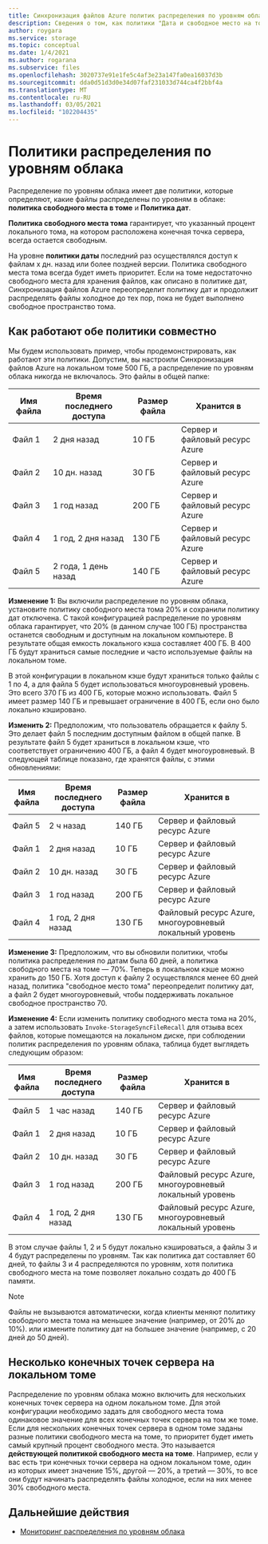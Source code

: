 ```yaml
---
title: Синхронизация файлов Azure политик распределения по уровням облака | Документация Майкрософт
description: Сведения о том, как политики "Дата и свободное место на томе" работают совместно в различных сценариях.
author: roygara
ms.service: storage
ms.topic: conceptual
ms.date: 1/4/2021
ms.author: rogarana
ms.subservice: files
ms.openlocfilehash: 3020737e91e1fe5c4af3e23a147fa0ea16037d3b
ms.sourcegitcommit: dda0d51d3d0e34d07faf231033d744ca4f2bbf4a
ms.translationtype: MT
ms.contentlocale: ru-RU
ms.lasthandoff: 03/05/2021
ms.locfileid: "102204435"
---
```

# <a name="cloud-tiering-policies"></a>Политики распределения по уровням облака

Распределение по уровням облака имеет две политики, которые определяют, какие файлы распределены по уровням в облаке: **политика свободного места в томе** и **Политика дат**.

**Политика свободного места тома** гарантирует, что указанный процент локального тома, на котором расположена конечная точка сервера, всегда остается свободным. 

На уровне **политики даты** последний раз осуществлялся доступ к файлам x дн. назад или более поздней версии. Политика свободного места тома всегда будет иметь приоритет. Если на томе недостаточно свободного места для хранения файлов, как описано в политике дат, Синхронизация файлов Azure переопределит политику дат и продолжит распределять файлы холодное до тех пор, пока не будет выполнено свободное пространство тома.

## <a name="how-both-policies-work-together"></a>Как работают обе политики совместно

Мы будем использовать пример, чтобы продемонстрировать, как работают эти политики. Допустим, вы настроили Синхронизация файлов Azure на локальном томе 500 ГБ, а распределение по уровням облака никогда не включалось. Это файлы в общей папке:

|Имя файла |Время последнего доступа  |Размер файла  |Хранится в |
|----------|------------------|-----------|----------|
|Файл 1    | 2 дня назад  | 10 ГБ | Сервер и файловый ресурс Azure
|Файл 2    | 10 дн. назад | 30 ГБ | Сервер и файловый ресурс Azure
|Файл 3    | 1 год назад | 200 ГБ | Сервер и файловый ресурс Azure
|Файл 4    | 1 год, 2 дня назад | 130 ГБ | Сервер и файловый ресурс Azure
|Файл 5    | 2 года, 1 день назад | 140 ГБ | Сервер и файловый ресурс Azure

**Изменение 1:** Вы включили распределение по уровням облака, установите политику свободного места тома 20% и сохранили политику дат отключена. С такой конфигурацией распределение по уровням облака гарантирует, что 20% (в данном случае 100 ГБ) пространства останется свободным и доступным на локальном компьютере. В результате общая емкость локального кэша составляет 400 ГБ. В 400 ГБ будут храниться самые последние и часто используемые файлы на локальном томе.

В этой конфигурации в локальном кэше будут храниться только файлы с 1 по 4, а для файла 5 будет использоваться многоуровневый уровень. Это всего 370 ГБ из 400 ГБ, которые можно использовать. Файл 5 имеет размер 140 ГБ и превышает ограничение в 400 ГБ, если оно было локально кэшировано. 

**Изменить 2:** Предположим, что пользователь обращается к файлу 5. Это делает файл 5 последним доступным файлом в общей папке. В результате файл 5 будет храниться в локальном кэше, что соответствует ограничению 400 ГБ, а файл 4 будет многоуровневый. В следующей таблице показано, где хранятся файлы, с этими обновлениями:

|Имя файла |Время последнего доступа  |Размер файла  |Хранится в |
|----------|------------------|-----------|----------|
|Файл 5    | 2 ч назад | 140 ГБ | Сервер и файловый ресурс Azure
|Файл 1    | 2 дня назад  | 10 ГБ | Сервер и файловый ресурс Azure
|Файл 2    | 10 дн. назад | 30 ГБ | Сервер и файловый ресурс Azure
|Файл 3    | 1 год назад | 200 ГБ | Сервер и файловый ресурс Azure
|Файл 4    | 1 год, 2 дня назад | 130 ГБ | Файловый ресурс Azure, многоуровневый локальный уровень

**Изменение 3:** Предположим, что вы обновили политики, чтобы политика распределения по датам была 60 дней, а политика свободного места на томе — 70%. Теперь в локальном кэше можно хранить до 150 ГБ. Хотя доступ к файлу 2 осуществлялся менее 60 дней назад, политика "свободное место тома" переопределит политику дат, а файл 2 будет многоуровневый, чтобы поддерживать локальное свободное пространство 70.

**Изменение 4:** Если изменить политику свободного места тома на 20%, а затем использовать `Invoke-StorageSyncFileRecall` для отзыва всех файлов, которые помещаются на локальном диске, при соблюдении политик распределения по уровням облака, таблица будет выглядеть следующим образом:

|Имя файла |Время последнего доступа  |Размер файла  |Хранится в |
|----------|------------------|-----------|----------|
|Файл 5    | 1 час назад  | 140 ГБ | Сервер и файловый ресурс Azure
|Файл 1    | 2 дня назад  | 10 ГБ | Сервер и файловый ресурс Azure
|Файл 2    | 10 дн. назад | 30 ГБ | Сервер и файловый ресурс Azure
|Файл 3    | 1 год назад | 200 ГБ | Файловый ресурс Azure, многоуровневый локальный уровень
|Файл 4    | 1 год, 2 дня назад | 130 ГБ | Файловый ресурс Azure, многоуровневый локальный уровень

В этом случае файлы 1, 2 и 5 будут локально кэшироваться, а файлы 3 и 4 будут распределены по уровням. Так как политика дат составляет 60 дней, то файлы 3 и 4 распределяются по уровням, хотя политика свободного места на томе позволяет локально создать до 400 ГБ памяти.

> [!NOTE] 
> Файлы не вызываются автоматически, когда клиенты меняют политику свободного места тома на меньшее значение (например, от 20% до 10%). или измените политику дат на большее значение (например, с 20 дней до 50 дней).

## <a name="multiple-server-endpoints-on-a-local-volume"></a>Несколько конечных точек сервера на локальном томе

Распределение по уровням облака можно включить для нескольких конечных точек сервера на одном локальном томе. Для этой конфигурации необходимо задать для свободного места тома одинаковое значение для всех конечных точек сервера на том же томе. Если для нескольких конечных точек сервера в одном томе заданы разные политики свободного места на томе, то приоритет будет иметь самый крупный процент свободного места. Это называется **действующей политикой свободного места на томе**. Например, если у вас есть три конечных точки сервера на одном локальном томе, один из которых имеет значение 15%, другой — 20%, а третий — 30%, то все они будут начинать распределять файлы холодное, если на них менее 30% свободного места.

## <a name="next-steps"></a>Дальнейшие действия
* [Мониторинг распределения по уровням облака](storage-sync-monitor-cloud-tiering.md)
